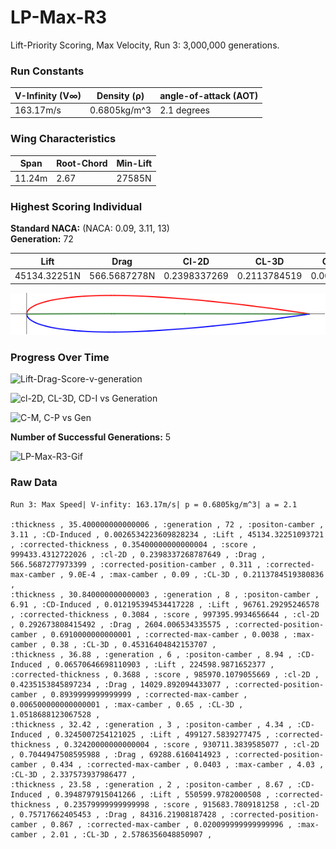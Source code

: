 # LP-Max-R3  
Lift-Priority Scoring, Max Velocity, Run 3: 3,000,000 generations.
### Run Constants  
| V-Infinity (V∞) | Density (ρ) | angle-of-attack (AOT) |
|-----------------|-------------|----------------------|
| 163.17m/s       | 0.6805kg/m^3| 2.1 degrees          |
### Wing Characteristics  
| Span   | Root-Chord | Min-Lift |
|--------|------------|----------|
| 11.24m | 2.67       | 27585N   |
### Highest Scoring Individual  
**Standard NACA:** (NACA: 0.09, 3.11, 13)   
**Generation:** 72  

| Lift         | Drag        | Cl-2D         |CL-3D       |CD-Induced    |Score|
|--------------|------------ |---------------|------------|--------------|-----|
| 45134.32251N | 566.5687278N| 0.2398337269  |0.2113784519|0.002653422361|999433.4313|  

![LP-Max-R3-72](LP-Max-R3-img/LP-Max-Run3-Gen72.png)  

### Progress Over Time  

![Lift-Drag-Score-v-generation](https://docs.google.com/spreadsheets/d/e/2PACX-1vTCY-ZgJswZxZ2wHg70SCysg52iXBS9KCiMRhmkYokfgpuD-i0IVX3sFsi8B1J4ZdYKnEGhSytkkbGJ/pubchart?oid=511287790&format=image)

![cl-2D, CL-3D, CD-I vs Generation](https://docs.google.com/spreadsheets/d/e/2PACX-1vTCY-ZgJswZxZ2wHg70SCysg52iXBS9KCiMRhmkYokfgpuD-i0IVX3sFsi8B1J4ZdYKnEGhSytkkbGJ/pubchart?oid=155280806&format=image)

![C-M, C-P vs Gen](https://docs.google.com/spreadsheets/d/e/2PACX-1vTCY-ZgJswZxZ2wHg70SCysg52iXBS9KCiMRhmkYokfgpuD-i0IVX3sFsi8B1J4ZdYKnEGhSytkkbGJ/pubchart?oid=953794513&format=image)  

**Number of Successful Generations:** 5

![LP-Max-R3-Gif](https://media.giphy.com/media/l2Rnn4AcNkuS2wKqs/giphy.gif)  

### Raw Data  

```CSV
Run 3: Max Speed| V-infity: 163.17m/s| p = 0.6805kg/m^3| a = 2.1

:thickness , 35.400000000000006 , :generation , 72 , :positon-camber , 3.11 , :CD-Induced , 0.0026534223609828234 , :Lift , 45134.32251093721 , :corrected-thickness , 0.35400000000000004 , :score , 999433.4312722026 , :cl-2D , 0.2398337268787649 , :Drag , 566.5687277973399 , :corrected-position-camber , 0.311 , :corrected-max-camber , 9.0E-4 , :max-camber , 0.09 , :CL-3D , 0.2113784519380836 ,
:thickness , 30.840000000000003 , :generation , 8 , :positon-camber , 6.91 , :CD-Induced , 0.012195394534417228 , :Lift , 96761.29295246578 , :corrected-thickness , 0.3084 , :score , 997395.9934656644 , :cl-2D , 0.292673808415492 , :Drag , 2604.006534335575 , :corrected-position-camber , 0.6910000000000001 , :corrected-max-camber , 0.0038 , :max-camber , 0.38 , :CL-3D , 0.45316404842153707 ,
:thickness , 36.88 , :generation , 6 , :positon-camber , 8.94 , :CD-Induced , 0.06570646698110903 , :Lift , 224598.9871652377 , :corrected-thickness , 0.3688 , :score , 985970.1079055669 , :cl-2D , 0.4235153845897234 , :Drag , 14029.892094433077 , :corrected-position-camber , 0.8939999999999999 , :corrected-max-camber , 0.006500000000000001 , :max-camber , 0.65 , :CL-3D , 1.0518688123067528 ,
:thickness , 32.42 , :generation , 3 , :positon-camber , 4.34 , :CD-Induced , 0.3245007254121025 , :Lift , 499127.5839277475 , :corrected-thickness , 0.32420000000000004 , :score , 930711.3839585077 , :cl-2D , 0.7044947508595988 , :Drag , 69288.6160414923 , :corrected-position-camber , 0.434 , :corrected-max-camber , 0.0403 , :max-camber , 4.03 , :CL-3D , 2.337573937986477 ,
:thickness , 23.58 , :generation , 2 , :positon-camber , 8.67 , :CD-Induced , 0.3948797915041266 , :Lift , 550599.9782000508 , :corrected-thickness , 0.23579999999999998 , :score , 915683.7809181258 , :cl-2D , 0.75717662405453 , :Drag , 84316.21908187428 , :corrected-position-camber , 0.867 , :corrected-max-camber , 0.020099999999999996 , :max-camber , 2.01 , :CL-3D , 2.5786356048850907 ,


```

